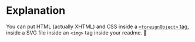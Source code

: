 # Explanation

You can put HTML (actually XHTML) and CSS inside a [`<foreignObject>` tag](https://developer.mozilla.org/en-US/docs/Web/SVG/Element/foreignObject), inside a SVG file inside an `<img>` tag inside your readme. 🤯

